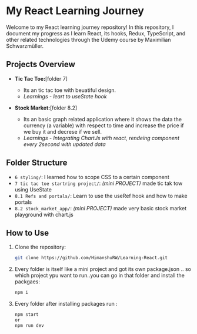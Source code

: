 # My React Learning Journey

Welcome to my React learning journey repository! In this repository, I document my progress as I learn React, its hooks, Redux, TypeScript, and other related technologies through the Udemy course by Maximilian Schwarzmüller.

## Projects Overview

- **Tic Tac Toe:**[folder 7]
  - Its an tic tac toe with beuatiful design.
  - *Learnings - leart to useState hook*

- **Stock Market:**[folder 8.2]
  - Its an basic graph related application where it shows the data the currency (a variable) with respect to time and increase the price if we buy it and decrese if we sell.
  - *Learnings - Integrating ChartJs with react, rendeing component every 2second with updated data*

## Folder Structure

- `6 styling/`: I learned how to scope CSS to a certain component
- `7 tic tac toe startring project/`: *(mini PROJECT)* made tic tak tow using UseState
- `8.1 Refs and portals/`: Learn to use the useRef hook and how to make portals
- `8.2 stock_market_app/`: *(mini PROJECT)* made very basic stock market playground with chart.js

## How to Use

1. Clone the repository:

   ```bash
   git clone https://github.com/HimanshuRW/Learning-React.git
2. Every folder is itself like a mini project and got its own package.json .. so which project ypu want to run..you can go in that folder and install the packgaes: 

   ```bash
   npm i
3. Every folder after installing packages run : 

   ```bash
   npm start
   or
   npm run dev

